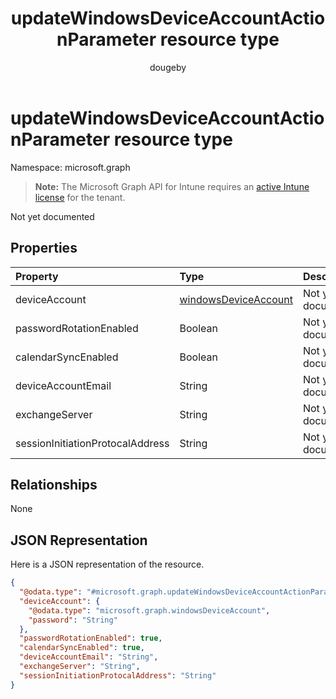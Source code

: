﻿---
title: "updateWindowsDeviceAccountActionParameter resource type"
description: "Not yet documented"
author: "dougeby"
localization_priority: Normal
ms.prod: "intune"
doc_type: resourcePageType
---

# updateWindowsDeviceAccountActionParameter resource type

Namespace: microsoft.graph

> **Note:** The Microsoft Graph API for Intune requires an [active Intune license](https://go.microsoft.com/fwlink/?linkid=839381) for the tenant.

Not yet documented

## Properties

| Property                         | Type                                                                        | Description        |
| :------------------------------- | :-------------------------------------------------------------------------- | :----------------- |
| deviceAccount                    | [windowsDeviceAccount](../resources/intune-devices-windowsdeviceaccount.md) | Not yet documented |
| passwordRotationEnabled          | Boolean                                                                     | Not yet documented |
| calendarSyncEnabled              | Boolean                                                                     | Not yet documented |
| deviceAccountEmail               | String                                                                      | Not yet documented |
| exchangeServer                   | String                                                                      | Not yet documented |
| sessionInitiationProtocalAddress | String                                                                      | Not yet documented |

## Relationships

None

## JSON Representation

Here is a JSON representation of the resource.

<!-- {
  "blockType": "resource",
  "@odata.type": "microsoft.graph.updateWindowsDeviceAccountActionParameter"
}
-->

```json
{
  "@odata.type": "#microsoft.graph.updateWindowsDeviceAccountActionParameter",
  "deviceAccount": {
    "@odata.type": "microsoft.graph.windowsDeviceAccount",
    "password": "String"
  },
  "passwordRotationEnabled": true,
  "calendarSyncEnabled": true,
  "deviceAccountEmail": "String",
  "exchangeServer": "String",
  "sessionInitiationProtocalAddress": "String"
}
```
